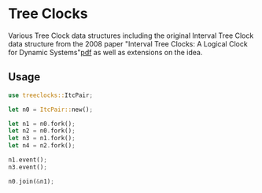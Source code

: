 # Tree Clocks

Various Tree Clock data structures including the original Interval Tree Clock data structure from the 2008 paper "Interval Tree Clocks: A Logical Clock for Dynamic Systems"[pdf](https://gsd.di.uminho.pt/members/cbm/ps/itc2008.pdf) as well as extensions on the idea.

## Usage

```rust
use treeclocks::ItcPair;

let n0 = ItcPair::new();

let n1 = n0.fork();
let n2 = n0.fork();
let n3 = n1.fork();
let n4 = n2.fork();

n1.event();
n3.event();

n0.join(&n1);
```
